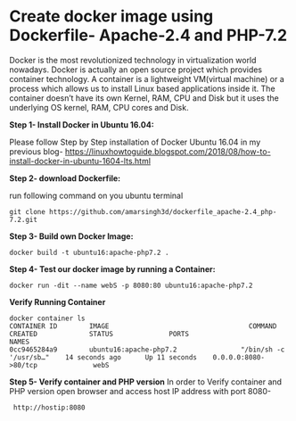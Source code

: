 # Create docker image using Dockerfile- Apache-2.4 and PHP-7.2
Docker is the most revolutionized technology in virtualization world nowadays. Docker is actually an open source project which provides container technology. A container is a lightweight VM(virtual machine) or a process which allows us to install Linux based applications inside it. The container doesn’t have its own Kernel, RAM, CPU and Disk but it uses the underlying OS kernel, RAM, CPU cores and Disk.

**Step 1- Install Docker in Ubuntu 16.04:**

Please follow Step by Step installation of Docker Ubuntu 16.04 in my previous blog- https://linuxhowtoguide.blogspot.com/2018/08/how-to-install-docker-in-ubuntu-1604-lts.html

**Step 2-  download Dockerfile:**

run following command on you ubuntu terminal
```
git clone https://github.com/amarsingh3d/dockerfile_apache-2.4_php-7.2.git

```

**Step 3- Build own Docker Image:**
```
docker build -t ubuntu16:apache-php7.2 .
```

**Step 4- Test our docker image by running a Container:**
```
docker run -dit --name webS -p 8080:80 ubuntu16:apache-php7.2
```
**Verify Running Container**
```
docker container ls
CONTAINER ID        IMAGE                                   COMMAND                  CREATED             STATUS              PORTS                        NAMES
0cc9465284a9        ubuntu16:apache-php7.2                "/bin/sh -c '/usr/sb…"    14 seconds ago      Up 11 seconds    0.0.0.0:8080->80/tcp              webS
```

**Step 5- Verify container and PHP version**
In order to Verify container and PHP version open browser and access host IP address with port 8080-
```
 http://hostip:8080
```



